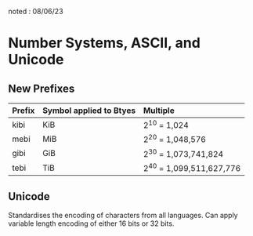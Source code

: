 noted : 08/06/23

# Number Systems, ASCII, and Unicode

## New Prefixes

|Prefix|Symbol applied to Btyes|Multiple|
|:-----|:----------------------|:-------|
|kibi|KiB|2<sup>10</sup> = 1,024|
|mebi|MiB|2<sup>20</sup> = 1,048,576|
|gibi|GiB|2<sup>30</sup> = 1,073,741,824|
|tebi|TiB|2<sup>40</sup> = 1,099,511,627,776|

## Unicode

Standardises the encoding of characters from all languages. Can apply variable length encoding of either 16 bits or 32 bits.
